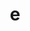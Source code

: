---
layout: dictionary_entry
title: e
parent: Common Words
last_modified_date: 2021-10-21

word: e
see_also:
  - "f"
transcriptions:
  - ˈi
translations:
  - "hi; hello"
  - "(confirmation of attention)"
examples:
  - bzo: "E!"
    eng: "Hello!"
  - bzo: "Hyume!\n> E?"
    eng: "Hey you!\n> Yes?"
---